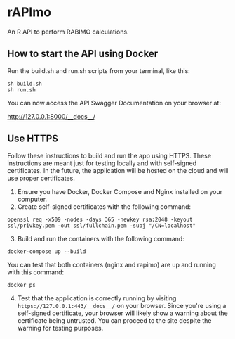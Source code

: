 # rAPImo

An R API to perform RABIMO calculations.

## How to start the API using Docker

Run the build.sh and run.sh scripts from your terminal, like this:

```
sh build.sh
sh run.sh
```

You can now access the API Swagger Documentation on your browser at:

http://127.0.0.1:8000/__docs__/

## Use HTTPS

Follow these instructions to build and run the app using HTTPS. 
These instructions are meant just for testing locally and with self-signed certificates.
In the future, the application will be hosted on the cloud and will use proper certificates.

1. Ensure you have Docker, Docker Compose and Nginx installed on your computer.
2. Create self-signed certificates with the following command:

```
openssl req -x509 -nodes -days 365 -newkey rsa:2048 -keyout ssl/privkey.pem -out ssl/fullchain.pem -subj "/CN=localhost"
```

3. Build and run the containers with the following command:

```
docker-compose up --build
```

You can test that both containers (nginx and rapimo) are up and running with this command:

```
docker ps
```

4. Test that the application is correctly running by visiting `https://127.0.0.1:443/__docs__/` on your browser.
Since you're using a self-signed certificate, your browser will likely show a warning about the certificate being untrusted. You can proceed to the site despite the warning for testing purposes.
